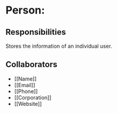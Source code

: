 # Person:


## Responsibilities
Stores the information of an individual user.

## Collaborators
- [[Name]]
- [[Email]]
- [[Phone]]
- [[Corporation]]
- [[Website]]

